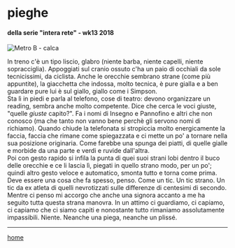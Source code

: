 # pieghe

#### della serie "intera rete" - wk13 2018
![](https://drive.google.com/uc?id=1QrviQUi_OP02K7IjRWFzlkI5Snw_8WcJ "Metro B - calca")   
<!--- /interarete065.png  --->  

In treno c'è un tipo liscio, glabro (niente barba, niente capelli, niente sopracciglia). Appoggiati sul cranio ossuto c'ha un paio di occhiali da sole tecnicissimi, da ciclista. Anche le orecchie sembrano strane (come più appuntite), la giacchetta che indossa, molto tecnica, è pure gialla e a ben guardare pure lui è sul giallo, giallo come i Simpson.  
Sta lì in piedi e parla al telefono, cose di teatro: devono organizzare un reading, sembra anche molto competente. Dice che cerca le voci giuste, "quelle *giuste* capito?". Fa i nomi di Insegno e Pannofino e altri che non conosco (ma che tanto non vanno bene perchè gli servono nomi di richiamo).
Quando chiude la telefonata si stropiccia molto energicamente la faccia, faccia che rimane come spiegazzata e ci mette un po' a tornare nella sua posizione originaria. Come farebbe una spunga dei piatti, di quelle gialle e morbide da una parte e verdi e ruvide dall'altra.  
Poi con gesto rapido si infila la punta di quei suoi strani lobi dentro il buco delle orecchie e ce li lascia lì, piegati in quello strano modo, per un po'; quindi altro gesto veloce e automatico, smonta tutto e torna come prima.  
Deve essere una cosa che fa spesso, penso. Come un tic. Un tic strano. Un tic da ex atleta di quelli nevrotizzati sulle differenze di centesimi di secondo.  
Mentre ci penso mi accorgo che anche una signora accanto a me ha seguito tutta questa strana manovra. In un attimo ci guardiamo, ci capiamo, ci capiamo che ci siamo capiti e nonostante tutto rimaniamo assolutamente impassibili. 
Niente. Neanche una piega, neanche un plissé.    

---  
[home](/interarete.md)